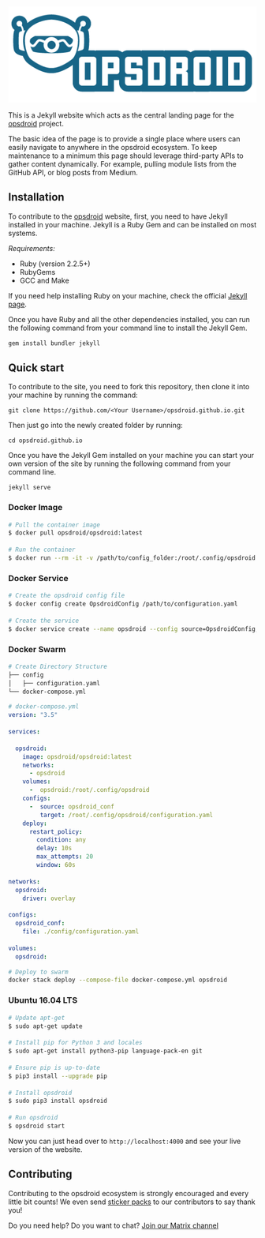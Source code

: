  ![opsdroid](https://github.com/opsdroid/style-guidelines/raw/master/logos/logo-wide-light.png)


This is a Jekyll website which acts as the central landing page for the [opsdroid](https://opsdroid.github.io) project.

The basic idea of the page is to provide a single place where users can easily navigate to anywhere in the opsdroid ecosystem.
To keep maintenance to a minimum this page should leverage third-party APIs to gather content dynamically. For example, pulling
module lists from the GitHub API, or blog posts from Medium.

## Installation

To contribute to the [opsdroid](https://opsdroid.github.io) website, first, you need to have Jekyll installed in your machine. Jekyll is a Ruby Gem and can be installed on most systems.

*Requirements:*

- Ruby (version 2.2.5+)
- RubyGems
- GCC and Make

If you need help installing Ruby on your machine, check the official [Jekyll page](https://jekyllrb.com/docs/installation/).

Once you have Ruby and all the other dependencies installed, you can run the following command from your command line to install the Jekyll Gem.

```ruby
gem install bundler jekyll
```

## Quick start

To contribute to the site, you need to fork this repository, then clone it into your machine by running the command:

```shell
git clone https://github.com/<Your Username>/opsdroid.github.io.git
```

Then just go into the newly created folder by running:

```shell
cd opsdroid.github.io
```

Once you have the Jekyll Gem installed on your machine you can start your own version of the site by running the following command from your command line.

```shell
jekyll serve
```
### Docker Image

```bash
# Pull the container image
$ docker pull opsdroid/opsdroid:latest

# Run the container
$ docker run --rm -it -v /path/to/config_folder:/root/.config/opsdroid opsdroid/opsdroid:latest
```

### Docker Service

```bash
# Create the opsdroid config file
$ docker config create OpsdroidConfig /path/to/configuration.yaml

# Create the service
$ docker service create --name opsdroid --config source=OpsdroidConfig,target=/root/.config/opsdroid/configuration.yaml --mount 'type=volume,src=OpsdroidData,dst=/root/.config/opsdroid' opsdroid/opsdroid:latest
```

### Docker Swarm ###
```bash
# Create Directory Structure
├── config
│   ├── configuration.yaml
└── docker-compose.yml
```
```yaml
# docker-compose.yml
version: "3.5"

services:

  opsdroid:
    image: opsdroid/opsdroid:latest
    networks:
      - opsdroid
    volumes:
      -  opsdroid:/root/.config/opsdroid
    configs:
      -  source: opsdroid_conf
         target: /root/.config/opsdroid/configuration.yaml
    deploy:
      restart_policy:
        condition: any
        delay: 10s
        max_attempts: 20
        window: 60s

networks:
  opsdroid:
    driver: overlay

configs:
  opsdroid_conf:
    file: ./config/configuration.yaml

volumes:
  opsdroid:
```
```bash
# Deploy to swarm
docker stack deploy --compose-file docker-compose.yml opsdroid
```

### Ubuntu 16.04 LTS

```bash
# Update apt-get
$ sudo apt-get update

# Install pip for Python 3 and locales
$ sudo apt-get install python3-pip language-pack-en git

# Ensure pip is up-to-date
$ pip3 install --upgrade pip

# Install opsdroid
$ sudo pip3 install opsdroid

# Run opsdroid
$ opsdroid start
```


Now you can just head over to `http://localhost:4000` and see your live version of the website.

## Contributing

Contributing to the opsdroid ecosystem is strongly encouraged and every little bit counts! We even send [sticker packs](https://medium.com/opsdroid/contributor-sticker-packs-738058ceda59) to our contributors to say thank you! 

Do you need help? Do you want to chat? [Join our Matrix channel](https://riot.im/app/#/room/#opsdroid-general:matrix.org)
